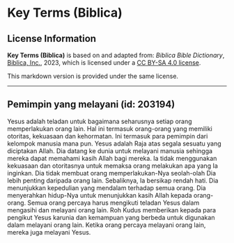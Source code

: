 # Key Terms (Biblica)

## License Information

**Key Terms (Biblica)** is based on and adapted from: _Biblica Bible Dictionary_, [Biblica, Inc.](https://www.biblica.com/), 2023, which is licensed under a [CC BY-SA 4.0 license](https://creativecommons.org/licenses/by-sa/4.0/legalcode.en).

This markdown version is provided under the same license.



--------------------------------

## Pemimpin yang melayani (id: 203194)

Yesus adalah teladan untuk bagaimana seharusnya setiap orang memperlakukan orang lain. Hal ini termasuk orang\-orang yang memiliki otoritas, kekuasaan dan kehormatan. Ini termasuk para pemimpin dari kelompok manusia mana pun. Yesus adalah Raja atas segala sesuatu yang diciptakan Allah. Dia datang ke dunia untuk melayani manusia sehingga mereka dapat memahami kasih Allah bagi mereka. Ia tidak menggunakan kekuasaan dan otoritasnya untuk memaksa orang melakukan apa yang Ia inginkan. Dia tidak membuat orang memperlakukan\-Nya seolah\-olah Dia lebih penting daripada orang lain. Sebaliknya, Ia bersikap rendah hati. Dia menunjukkan kepedulian yang mendalam terhadap semua orang. Dia menyerahkan hidup\-Nya untuk menunjukkan kasih Allah kepada orang\-orang. Semua orang percaya harus mengikuti teladan Yesus dalam mengasihi dan melayani orang lain. Roh Kudus memberikan kepada para pengikut Yesus karunia dan kemampuan yang berbeda untuk digunakan dalam melayani orang lain. Ketika orang percaya melayani orang lain, mereka juga melayani Yesus.



